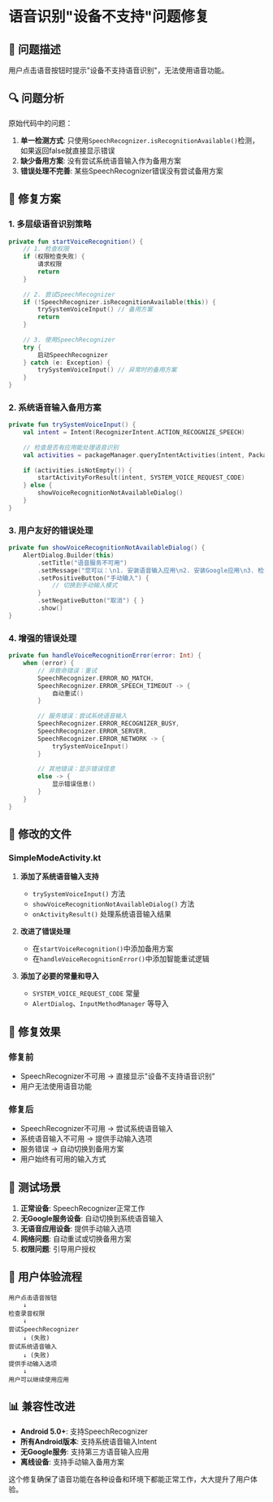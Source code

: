 # 语音识别"设备不支持"问题修复

## 🐛 问题描述
用户点击语音按钮时提示"设备不支持语音识别"，无法使用语音功能。

## 🔍 问题分析
原始代码中的问题：

1. **单一检测方式**: 只使用`SpeechRecognizer.isRecognitionAvailable()`检测，如果返回false就直接显示错误
2. **缺少备用方案**: 没有尝试系统语音输入作为备用方案
3. **错误处理不完善**: 某些SpeechRecognizer错误没有尝试备用方案

## 🔧 修复方案

### 1. 多层级语音识别策略
```kotlin
private fun startVoiceRecognition() {
    // 1. 检查权限
    if (权限检查失败) {
        请求权限
        return
    }
    
    // 2. 尝试SpeechRecognizer
    if (!SpeechRecognizer.isRecognitionAvailable(this)) {
        trySystemVoiceInput() // 备用方案
        return
    }
    
    // 3. 使用SpeechRecognizer
    try {
        启动SpeechRecognizer
    } catch (e: Exception) {
        trySystemVoiceInput() // 异常时的备用方案
    }
}
```

### 2. 系统语音输入备用方案
```kotlin
private fun trySystemVoiceInput() {
    val intent = Intent(RecognizerIntent.ACTION_RECOGNIZE_SPEECH)
    
    // 检查是否有应用能处理语音识别
    val activities = packageManager.queryIntentActivities(intent, PackageManager.MATCH_DEFAULT_ONLY)
    
    if (activities.isNotEmpty()) {
        startActivityForResult(intent, SYSTEM_VOICE_REQUEST_CODE)
    } else {
        showVoiceRecognitionNotAvailableDialog()
    }
}
```

### 3. 用户友好的错误处理
```kotlin
private fun showVoiceRecognitionNotAvailableDialog() {
    AlertDialog.Builder(this)
        .setTitle("语音服务不可用")
        .setMessage("您可以：\n1. 安装语音输入应用\n2. 安装Google应用\n3. 检查系统设置")
        .setPositiveButton("手动输入") { 
            // 切换到手动输入模式
        }
        .setNegativeButton("取消") { }
        .show()
}
```

### 4. 增强的错误处理
```kotlin
private fun handleVoiceRecognitionError(error: Int) {
    when (error) {
        // 非致命错误：重试
        SpeechRecognizer.ERROR_NO_MATCH,
        SpeechRecognizer.ERROR_SPEECH_TIMEOUT -> {
            自动重试()
        }
        
        // 服务错误：尝试系统语音输入
        SpeechRecognizer.ERROR_RECOGNIZER_BUSY,
        SpeechRecognizer.ERROR_SERVER,
        SpeechRecognizer.ERROR_NETWORK -> {
            trySystemVoiceInput()
        }
        
        // 其他错误：显示错误信息
        else -> {
            显示错误信息()
        }
    }
}
```

## 📝 修改的文件

### SimpleModeActivity.kt
1. **添加了系统语音输入支持**
   - `trySystemVoiceInput()` 方法
   - `showVoiceRecognitionNotAvailableDialog()` 方法
   - `onActivityResult()` 处理系统语音输入结果

2. **改进了错误处理**
   - 在`startVoiceRecognition()`中添加备用方案
   - 在`handleVoiceRecognitionError()`中添加智能重试逻辑

3. **添加了必要的常量和导入**
   - `SYSTEM_VOICE_REQUEST_CODE` 常量
   - `AlertDialog`、`InputMethodManager` 等导入

## 🎯 修复效果

### 修复前
- SpeechRecognizer不可用 → 直接显示"设备不支持语音识别"
- 用户无法使用语音功能

### 修复后
- SpeechRecognizer不可用 → 尝试系统语音输入
- 系统语音输入不可用 → 提供手动输入选项
- 服务错误 → 自动切换到备用方案
- 用户始终有可用的输入方式

## 🧪 测试场景

1. **正常设备**: SpeechRecognizer正常工作
2. **无Google服务设备**: 自动切换到系统语音输入
3. **无语音应用设备**: 提供手动输入选项
4. **网络问题**: 自动重试或切换备用方案
5. **权限问题**: 引导用户授权

## 🔄 用户体验流程

```
用户点击语音按钮
    ↓
检查录音权限
    ↓
尝试SpeechRecognizer
    ↓ (失败)
尝试系统语音输入
    ↓ (失败)
提供手动输入选项
    ↓
用户可以继续使用应用
```

## 📊 兼容性改进

- **Android 5.0+**: 支持SpeechRecognizer
- **所有Android版本**: 支持系统语音输入Intent
- **无Google服务**: 支持第三方语音输入应用
- **离线设备**: 支持手动输入备用方案

这个修复确保了语音功能在各种设备和环境下都能正常工作，大大提升了用户体验。

